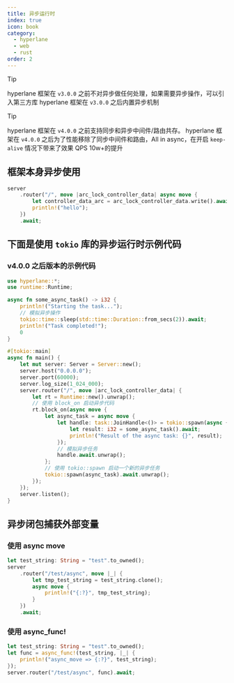 ```yaml
---
title: 异步运行时
index: true
icon: book
category:
  - hyperlane
  - web
  - rust
order: 2
---
```


> [!tip]
> hyperlane 框架在 `v3.0.0` 之前不对异步做任何处理，如果需要异步操作，可以引入第三方库
> hyperlane 框架在 `v3.0.0` 之后内置异步机制

> [!tip]
> hyperlane 框架在 `v4.0.0` 之前支持同步和异步中间件/路由共存。
> hyperlane 框架在 `v4.0.0` 之后为了性能移除了同步中间件和路由，All in async，在开启 `keep-alive` 情况下带来了效果 QPS 10w+的提升

## 框架本身异步使用

```rust
server
    .router("/", move |arc_lock_controller_data| async move {
        let controller_data_arc = arc_lock_controller_data.write().await;;
        println!("hello");
    })
    .await;
```

## 下面是使用 `tokio` 库的异步运行时示例代码

### v4.0.0 之后版本的示例代码

```rust
use hyperlane::*;
use runtime::Runtime;

async fn some_async_task() -> i32 {
    println!("Starting the task...");
    // 模拟异步操作
    tokio::time::sleep(std::time::Duration::from_secs(2)).await;
    println!("Task completed!");
    0
}

#[tokio::main]
async fn main() {
    let mut server: Server = Server::new();
    server.host("0.0.0.0");
    server.port(60000);
    server.log_size(1_024_000);
    server.router("/", move |arc_lock_controller_data| {
        let rt = Runtime::new().unwrap();
        // 使用 block_on 启动异步代码
        rt.block_on(async move {
            let async_task = async move {
                let handle: task::JoinHandle<()> = tokio::spawn(async {
                    let result: i32 = some_async_task().await;
                    println!("Result of the async task: {}", result);
                });
                // 模拟异步任务
                handle.await.unwrap();
            };
            // 使用 tokio::spawn 启动一个新的异步任务
            tokio::spawn(async_task).await.unwrap();
        });
    });
    server.listen();
}
```

## 异步闭包捕获外部变量

### 使用 async move

```rust
let test_string: String = "test".to_owned();
server
    .router("/test/async", move |_| {
        let tmp_test_string = test_string.clone();
        async move {
            println!("{:?}", tmp_test_string);
        }
    })
    .await;
```

### 使用 async_func!

```rust
let test_string: String = "test".to_owned();
let func = async_func!(test_string, |_| {
    println!("async_move => {:?}", test_string);
});
server.router("/test/async", func).await;
```

<Bottom />
